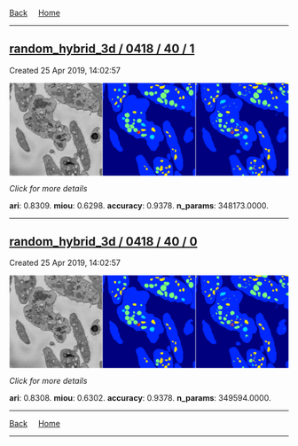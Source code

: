 
[Back](..)&nbsp;&nbsp;&nbsp;&nbsp;&nbsp;[Home](https://leapmanlab.github.io/snapshots)

---

<div class="summary"><a href="1"><h2>random_hybrid_3d / 0418 / 40 / 1</h2></a><p>Created 25 Apr 2019, 14:02:57
</p><a href="1"><img src="1/media/summary.png" align="center"></a><p>
<i>Click for more details</i>
</p></div>

**ari**: 0.8309. **miou**: 0.6298. **accuracy**: 0.9378. **n_params**: 348173.0000. 

---

<div class="summary"><a href="0"><h2>random_hybrid_3d / 0418 / 40 / 0</h2></a><p>Created 25 Apr 2019, 14:02:57
</p><a href="0"><img src="0/media/summary.png" align="center"></a><p>
<i>Click for more details</i>
</p></div>

**ari**: 0.8308. **miou**: 0.6302. **accuracy**: 0.9378. **n_params**: 349594.0000. 

---

[Back](..)&nbsp;&nbsp;&nbsp;&nbsp;&nbsp;[Home](https://leapmanlab.github.io/snapshots)

---